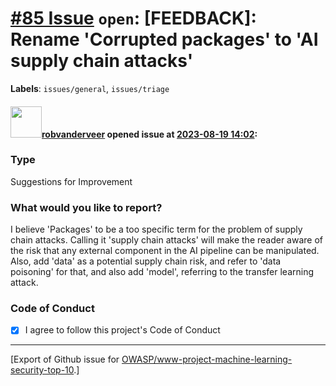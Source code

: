 # [\#85 Issue](https://github.com/OWASP/www-project-machine-learning-security-top-10/issues/85) `open`: [FEEDBACK]: Rename 'Corrupted packages' to 'AI supply chain attacks'
**Labels**: `issues/general`, `issues/triage`


#### <img src="https://avatars.githubusercontent.com/u/796794?v=4" width="50">[robvanderveer](https://github.com/robvanderveer) opened issue at [2023-08-19 14:02](https://github.com/OWASP/www-project-machine-learning-security-top-10/issues/85):

### Type

Suggestions for Improvement

### What would you like to report?

I believe 'Packages' to be a too specific term for the problem of supply chain attacks. Calling it 'supply chain attacks' will make the reader aware of the risk that any external component in the AI pipeline can be manipulated. 
Also, add 'data' as a potential supply chain risk, and refer to 'data poisoning' for that, and also add 'model', referring to the transfer learning attack.

### Code of Conduct

- [X] I agree to follow this project's Code of Conduct




-------------------------------------------------------------------------------



[Export of Github issue for [OWASP/www-project-machine-learning-security-top-10](https://github.com/OWASP/www-project-machine-learning-security-top-10).]
